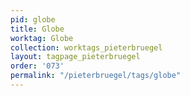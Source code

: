 ```yaml
---
pid: globe
title: Globe
worktag: Globe
collection: worktags_pieterbruegel
layout: tagpage_pieterbruegel
order: '073'
permalink: "/pieterbruegel/tags/globe"
---
```


